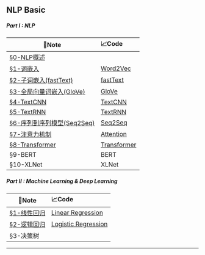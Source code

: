 ## NLP Basic



##### Part I : NLP

|:bookmark_tabs:Note          | :chart_with_upwards_trend:Code                               |
| ----------------------------------------- | :----------------------------------------------------------- |
| [§0-NLP概述](https://github.com/oraccc/NLP-Basic/blob/master/note/Natural%20Language%20Processing/0-NLP%E6%A6%82%E8%BF%B0.md) |                                                              |
| [§1-词嵌入](https://github.com/oraccc/NLP-Basic/blob/master/note/Natural%20Language%20Processing/1-%E8%AF%8D%E5%B5%8C%E5%85%A5.md) | [Word2Vec](https://github.com/oraccc/NLP-Basic/blob/master/code/Natural%20Language%20Processing/1-word-embedding.ipynb) |
| [§2-子词嵌入(fastText)](https://github.com/oraccc/NLP-Basic/blob/master/note/Natural%20Language%20Processing/2-%E5%AD%90%E8%AF%8D%E5%B5%8C%E5%85%A5.md) | [fastText](https://github.com/oraccc/NLP-Basic/blob/master/code/Natural%20Language%20Processing/2-fasttext.ipynb) |
| [§3-全局向量词嵌入(GloVe)](https://github.com/oraccc/NLP-Basic/blob/master/note/Natural%20Language%20Processing/3-%E5%85%A8%E5%B1%80%E5%90%91%E9%87%8F%E8%AF%8D%E5%B5%8C%E5%85%A5.md) | [GloVe](https://github.com/oraccc/NLP-Basic/blob/master/code/Natural%20Language%20Processing/3-glove.ipynb) |
| [§4-TextCNN](https://github.com/oraccc/NLP-Basic/blob/master/note/Natural%20Language%20Processing/4-TextCNN.md) | [TextCNN](https://github.com/oraccc/NLP-Basic/blob/master/code/Natural%20Language%20Processing/4-textcnn.ipynb) |
| [§5-TextRNN](https://github.com/oraccc/NLP-Basic/blob/master/note/Natural%20Language%20Processing/5-TextRNN.md) | [TextRNN](https://github.com/oraccc/NLP-Basic/blob/master/code/Natural%20Language%20Processing/5-textrnn.ipynb) |
| [§6-序列到序列模型(Seq2Seq)](https://github.com/oraccc/NLP-Basic/blob/master/note/Natural%20Language%20Processing/6-Seq2Seq.md) | [Seq2Seq](https://github.com/oraccc/NLP-Basic/blob/master/code/Natural%20Language%20Processing/6-seq2seq.ipynb) |
| [§7-注意力机制](https://github.com/oraccc/NLP-Basic/blob/master/note/Natural%20Language%20Processing/7-%E6%B3%A8%E6%84%8F%E5%8A%9B%E6%9C%BA%E5%88%B6.md) | [Attention](https://github.com/oraccc/NLP-Basic/blob/master/code/Natural%20Language%20Processing/7-attention.ipynb) |
| [§8-Transformer](https://github.com/oraccc/NLP-Basic/blob/master/note/Natural%20Language%20Processing/8-Transformer%E6%A8%A1%E5%9E%8B.md) | [Transformer](https://github.com/oraccc/NLP-Basic/blob/master/code/Natural%20Language%20Processing/8-transformer.ipynb) |
| §9-BERT                                                      | BERT                                                         |
| §10-XLNet                                                    | XLNet                                                        |



##### Part II : Machine Learning & Deep Learning

| :bookmark_tabs:Note                                          | :chart_with_upwards_trend:Code                               |
| ------------------------------------------------------------ | :----------------------------------------------------------- |
| [§1-线性回归](https://github.com/oraccc/NLP-Basic/blob/master/note/Machine%20Learning%20%26%20Deep%20Learning/1-%E7%BA%BF%E6%80%A7%E5%9B%9E%E5%BD%92.md) | [Linear Regression](https://github.com/oraccc/NLP-Basic/blob/master/code/Machine%20Learning%20%26%20Deep%20Learning/1-linear-regression.ipynb) |
| [§2-逻辑回归](https://github.com/oraccc/NLP-Basic/blob/master/note/Machine%20Learning%20%26%20Deep%20Learning/2-%E9%80%BB%E8%BE%91%E5%9B%9E%E5%BD%92.md) | [Logistic Regression](https://github.com/oraccc/NLP-Basic/blob/master/code/Machine%20Learning%20%26%20Deep%20Learning/2-logistic-regression.ipynb) |
| §3-决策树                                                    |                                                              |

---